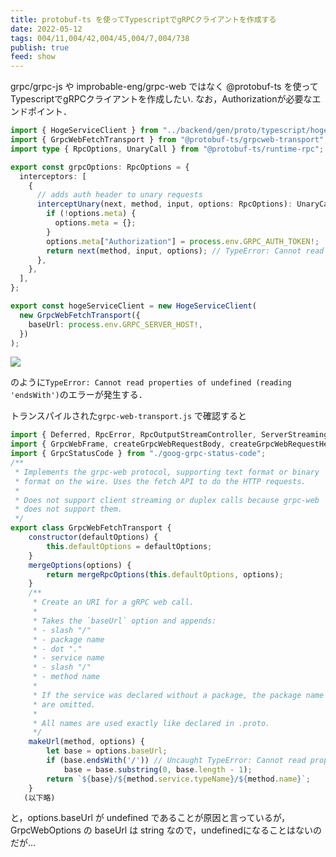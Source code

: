 ```yaml
---
title: protobuf-ts を使ってTypescriptでgRPCクライアントを作成する
date: 2022-05-12
tags: 004/11,004/42,004/45,004/7,004/738
publish: true
feed: show
---
```

grpc/grpc-js や improbable-eng/grpc-web ではなく @protobuf-ts を使って
TypescriptでgRPCクライアントを作成したい. なお，Authorizationが必要なエンドポイント．

```typescript
import { HogeServiceClient } from "../backend/gen/proto/typescript/hoge.client";
import { GrpcWebFetchTransport } from "@protobuf-ts/grpcweb-transport";
import type { RpcOptions, UnaryCall } from "@protobuf-ts/runtime-rpc";

export const grpcOptions: RpcOptions = {
  interceptors: [
    {
      // adds auth header to unary requests
      interceptUnary(next, method, input, options: RpcOptions): UnaryCall {
        if (!options.meta) {
          options.meta = {};
        }
        options.meta["Authorization"] = process.env.GRPC_AUTH_TOKEN!;
        return next(method, input, options); // TypeError: Cannot read properties of undefined (reading 'endsWith')
      },
    },
  ],
};

export const hogeServiceClient = new HogeServiceClient(
  new GrpcWebFetchTransport({
    baseUrl: process.env.GRPC_SERVER_HOST!,
  })
);
```
![](https://storage.googleapis.com/zenn-user-upload/a273034e6d1f-20220513.png)

のように```TypeError: Cannot read properties of undefined (reading 'endsWith')```のエラーが発生する．

トランスパイルされた```grpc-web-transport.js``` で確認すると
```javascript
import { Deferred, RpcError, RpcOutputStreamController, ServerStreamingCall, UnaryCall, mergeRpcOptions } from "@protobuf-ts/runtime-rpc";
import { GrpcWebFrame, createGrpcWebRequestBody, createGrpcWebRequestHeader, readGrpcWebResponseBody, readGrpcWebResponseHeader, readGrpcWebResponseTrailer } from "./grpc-web-format";
import { GrpcStatusCode } from "./goog-grpc-status-code";
/**
 * Implements the grpc-web protocol, supporting text format or binary
 * format on the wire. Uses the fetch API to do the HTTP requests.
 *
 * Does not support client streaming or duplex calls because grpc-web
 * does not support them.
 */
export class GrpcWebFetchTransport {
    constructor(defaultOptions) {
        this.defaultOptions = defaultOptions;
    }
    mergeOptions(options) {
        return mergeRpcOptions(this.defaultOptions, options);
    }
    /**
     * Create an URI for a gRPC web call.
     *
     * Takes the `baseUrl` option and appends:
     * - slash "/"
     * - package name
     * - dot "."
     * - service name
     * - slash "/"
     * - method name
     *
     * If the service was declared without a package, the package name and dot
     * are omitted.
     *
     * All names are used exactly like declared in .proto.
     */
    makeUrl(method, options) {
        let base = options.baseUrl;
        if (base.endsWith('/')) // Uncaught TypeError: Cannot read properties of undefined (reading 'endsWith')
            base = base.substring(0, base.length - 1);
        return `${base}/${method.service.typeName}/${method.name}`;
    }
   (以下略)
```
と，options.baseUrl が undefined であることが原因と言っているが，
GrpcWebOptions の baseUrl は string なので，undefinedになることはないのだが…

